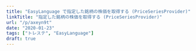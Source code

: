 ```yaml
---
title: "EasyLanguage で指定した銘柄の株価を取得する (PriceSeriesProvider)"
linkTitle: "指定した銘柄の株価を取得する (PriceSeriesProvider)"
url: "/p/axeyn9t"
date: "2020-01-23"
tags: ["トレステ", "EasyLanguage"]
draft: true
---
```


